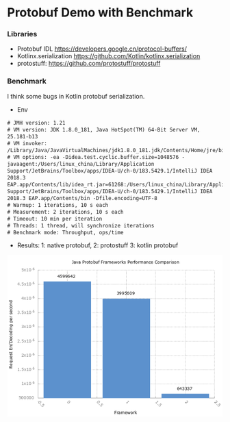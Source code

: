 Protobuf Demo with Benchmark
============================

### Libraries

* Protobuf IDL https://developers.google.cn/protocol-buffers/
* Kotlinx.serialization https://github.com/Kotlin/kotlinx.serialization
* protostuff: https://github.com/protostuff/protostuff


### Benchmark
I think some bugs in Kotlin protobuf serialization.

*  Env
```
# JMH version: 1.21
# VM version: JDK 1.8.0_181, Java HotSpot(TM) 64-Bit Server VM, 25.181-b13
# VM invoker: /Library/Java/JavaVirtualMachines/jdk1.8.0_181.jdk/Contents/Home/jre/bin/java
# VM options: -ea -Didea.test.cyclic.buffer.size=1048576 -javaagent:/Users/linux_china/Library/Application Support/JetBrains/Toolbox/apps/IDEA-U/ch-0/183.5429.1/IntelliJ IDEA 2018.3 EAP.app/Contents/lib/idea_rt.jar=61268:/Users/linux_china/Library/Application Support/JetBrains/Toolbox/apps/IDEA-U/ch-0/183.5429.1/IntelliJ IDEA 2018.3 EAP.app/Contents/bin -Dfile.encoding=UTF-8
# Warmup: 1 iterations, 10 s each
# Measurement: 2 iterations, 10 s each
# Timeout: 10 min per iteration
# Threads: 1 thread, will synchronize iterations
# Benchmark mode: Throughput, ops/time
```

* Results: 1: native protobuf, 2: protostuff 3: kotlin protobuf

![Protobuf Libraries Benchmark](results.png)
